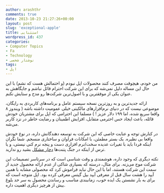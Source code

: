 ```yaml
---
author: arashthr
comments: true
date: 2013-10-23 21:27:26+00:00
layout: post
slug: 'exceptional-apple'
title: استثنایی‌
wordpress_id: 437
categories:
- Computer Topics
- Fa
- Technology
- نوشتار شخصی
tags:
- اپل
---
```




من خودم، هیچوقت مصرف کنند محصولات اپل نبودم (و احتمالش هست که نشم) با این حال این مساله دلیل نمی‌شه که برای این شرکت احترام قائل نباشم و جایگاهش به عنوان یکی‌ از موفقترین و با اصول‌ترین شرکت‌ها رو مدح و ستایش نکنم.

ارائه جدید‌ترین و به روز‌ترین نسخه سیستم عامل و برنامه‌های کاربردی به رایگان، موضوعی نیست که در دنیای نرم‌افزارهای مالکیتی خیلی‌ عمومیت داشته باشه ( ویندوز ۸ واقعا سریع شده، اما ۱۹۹ دلار عزیز ! ) مسلما این احترامی که اپل برای مشتریان خودش قائله، باعث ایجاد حس احترمی متقابل، افزایش اطمینان و رضایت خاطر در نزد کاربر می‌شه.

در کنارش توجه و عنایت خاصی‌ که این شرکت به توسعه دهندگانش داره، در نوع خودش واقعا بی نظیره. یک بستر مطمئن، با امکانات فراوان و ساختاری منسجم. شما نگران اینکه فردا باید با تغیرات عدیده سخت/نرم افزاری دست و پنجه نرم کنی‌ نیستی‌، و یا ترس از اینکه در جنگ پتنت‌ها [دچار مشکل](http://www.zoomit.ir/articles/mobile/7394-%D9%BE%D8%AA%D9%86%D8%AA-%D8%A7%D9%BE%D9%84-%D8%AA%D8%B6%D8%B9%DB%8C%D9%81-%D8%A7%D9%86%D8%AF%D8%B1%D9%88%DB%8C%D8%AF) بشید رو ندارید.

نکته دیگری که وجود داره، هوشمندی و وقت شناسی‌ است که در سرتاسر تصمیمات این شرکت موج می‌زنه. برای مثال، درسته که بسیاری شاکی‌ از عدم ارائه محصول جدید از سمت این شرکت هستند، اما با این حال نباید فراموش کرد که محصولی مشابه با همین آیپد را هشت سال قبل‌ از معرفی آیپد بیل گیتس معرفی کرده بود. اپل متوجه است که برای به بار نشستن یک ایده خوب، زمانبندی مناسب و رساندن محصول به سر حد بلوغ بیش از هرچیز دیگری اهمیت داره.
